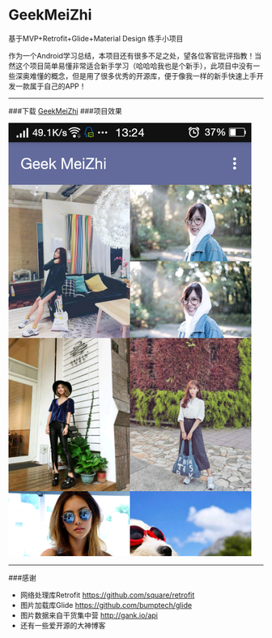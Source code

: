 # GeekMeiZhi
基于MVP+Retrofit+Glide+Material Design 练手小项目

作为一个Android学习总结，本项目还有很多不足之处，望各位客官批评指教！当然这个项目简单易懂非常适合新手学习（哈哈哈我也是个新手），此项目中没有一些深奥难懂的概念，但是用了很多优秀的开源库，便于像我一样的新手快速上手开发一款属于自己的APP！
___________________________________      
###下载 
[GeekMeiZhi](http://fir.im/xiaoking)
###项目效果 

![](https://github.com/kingdom7594/GeekMeiZhi/blob/master/art/picture1.png) 
  
*********
###感谢

* 网络处理库Retrofit https://github.com/square/retrofit  
* 图片加载库Glide    https://github.com/bumptech/glide  
* 图片数据来自干货集中营 http://gank.io/api   
* 还有一些爱开源的大神博客 


